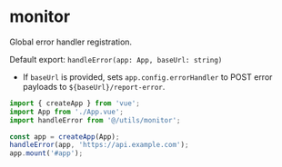 # monitor

Global error handler registration.

Default export: `handleError(app: App, baseUrl: string)`

- If `baseUrl` is provided, sets `app.config.errorHandler` to POST error payloads to `${baseUrl}/report-error`.

```ts
import { createApp } from 'vue';
import App from './App.vue';
import handleError from '@/utils/monitor';

const app = createApp(App);
handleError(app, 'https://api.example.com');
app.mount('#app');
```
